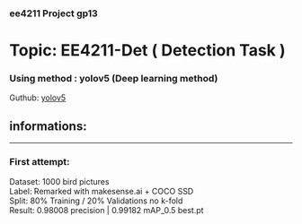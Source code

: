 ### ee4211 Project gp13
 
# Topic: EE4211-Det ( Detection Task )

### Using method : yolov5 (Deep learning method)
Guthub: [yolov5](https://github.com/ultralytics/yolov5)

## informations:  

<hr/> 

### First attempt:  
Dataset: 1000 bird pictures  
Label: Remarked with makesense.ai + COCO SSD  
Split: 80% Training / 20% Validations no k-fold    
Result: 0.98008 precision | 0.99182 mAP_0.5 best.pt
